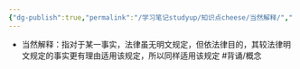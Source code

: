 ```yaml
---
{"dg-publish":true,"permalink":"/学习笔记studyup/知识点cheese/当然解释/","dgPassFrontmatter":true,"created":"2024-07-16T10:05:06.694+08:00","updated":"2024-09-11T11:46:27.316+08:00"}
---
```


- 当然解释：指对于某一事实，法律虽无明文规定，但依法律目的，其较法律明文规定的事实更有理由适用该规定，所以同样适用该规定 #背诵/概念 